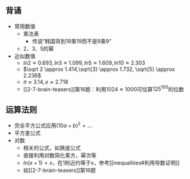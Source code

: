 ## 背诵
- 常用数值
  - 乘法表
    - 传说“韩国背到19乘19而不是9乘9”
  - 2、3、5的幂
- 近似数值
  - $ln2\approx 0.693, ln3\approx 1.099,ln5\approx 1.609, ln10\approx 2.303$
  - $\sqrt 2 \approx 1.414,\sqrt{3} \approx 1.732, \sqrt{5} \approx 2.236$
  - $\pi \approx 3.14, e\approx 2.718$
  - [[2-7-brain-teasers]]第16题：利用$1024\approx 1000$可估算$125^{100}$的位数
## 运算法则
- 完全平方公式应用$(10a+b)^2=...$
- 平方差公式
- 对数
  - 相关的公式，如换底公式
  - 直接利用对数简化乘方，幂次等
  - $ln(x+1)<x$，在1附近约等于$x$，参考[[inequalities#利用导数证明]]
  - 如[[2-7-brain-teasers]]第16题